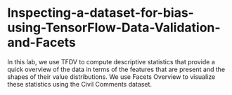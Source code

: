 # Inspecting-a-dataset-for-bias-using-TensorFlow-Data-Validation-and-Facets
In this lab, we use TFDV to compute descriptive statistics that provide a quick overview of the data in terms of the features that are present and the shapes of their value distributions. We use Facets Overview to visualize these statistics using the Civil Comments dataset.
